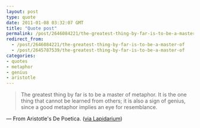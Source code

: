 ```yaml
---
layout: post
type: quote
date: 2011-01-08 03:32:07 GMT
title: "Quote post"
permalink: /post/2646084221/the-greatest-thing-by-far-is-to-be-a-master-of
redirect_from: 
  - /post/2646084221/the-greatest-thing-by-far-is-to-be-a-master-of
  - /post/2645787539/the-greatest-thing-by-far-is-to-be-a-master-of
categories:
- quotes
- metaphor
- genius
- aristotle
---
```

<blockquote>The greatest thing by far is to be a master of metaphor. It is the one thing that cannot be learned from others; it is also a sign of genius, since a good metaphor implies an eye for resemblance.</blockquote>

 — From Aristotle's De Poetica. (<a href="http://amiquote.tumblr.com/post/2557504409/the-greatest-thing-by-far-is-to-be-a-master-of">via Lapidarium</a>)